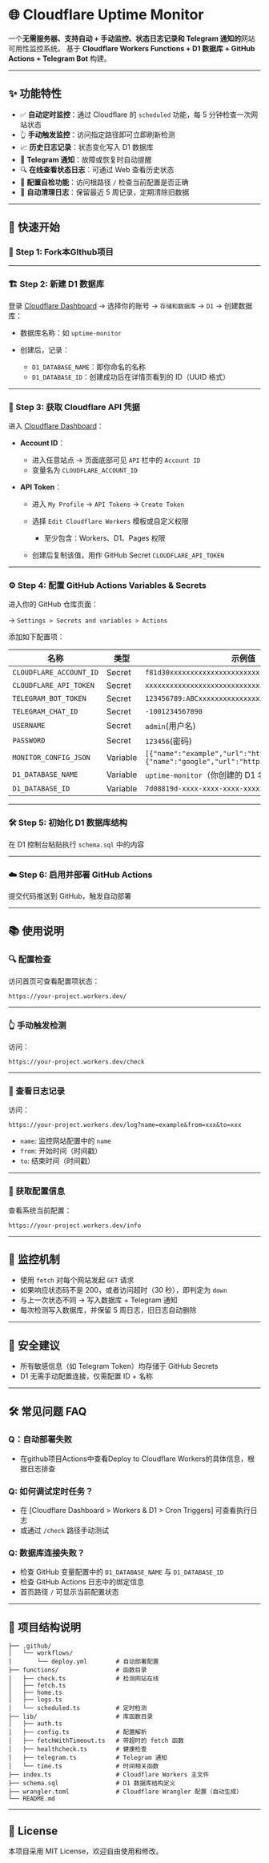 # 🌐 Cloudflare Uptime Monitor

一个**无需服务器、支持自动 + 手动监控、状态日志记录和 Telegram 通知的**网站可用性监控系统。
基于 **Cloudflare Workers Functions + D1 数据库 + GitHub Actions + Telegram Bot** 构建。

---

## ✨ 功能特性

* ✅ **自动定时监控**：通过 Cloudflare 的 `scheduled` 功能，每 5 分钟检查一次网站状态
* 👆 **手动触发监控**：访问指定路径即可立即刷新检测
* 📈 **历史日志记录**：状态变化写入 D1 数据库
* 🚨 **Telegram 通知**：故障或恢复时自动提醒
* 🔍 **在线查看状态日志**：可通过 Web 查看历史状态
* 🔧 **配置自检功能**：访问根路径 `/` 检查当前配置是否正确
* 🧹 **自动清理日志**：保留最近 5 周记录，定期清除旧数据

---

## 🚀 快速开始

### 🧩 Step 1: Fork本GIthub项目

---

### 🏗️ Step 2: 新建 D1 数据库

登录 [Cloudflare Dashboard](https://dash.cloudflare.com/) → 选择你的账号 → `存储和数据库` → `D1` → 创建数据库：

* 数据库名称：如 `uptime-monitor`
* 创建后，记录：

  * `D1_DATABASE_NAME`：即你命名的名称
  * `D1_DATABASE_ID`：创建成功后在详情页看到的 ID（UUID 格式）

---

### 🔑 Step 3: 获取 Cloudflare API 凭据

进入 [Cloudflare Dashboard](https://dash.cloudflare.com/)：

* **Account ID**：

  * 进入任意站点 → 页面底部可见 `API` 栏中的 `Account ID`
  * 变量名为 `CLOUDFLARE_ACCOUNT_ID`
* **API Token**：

  * 进入 `My Profile` → `API Tokens` → `Create Token`
  * 选择 `Edit Cloudflare Workers` 模板或自定义权限

    * 至少包含：Workers、D1、Pages 权限
  * 创建后复制该值，用作 GitHub Secret `CLOUDFLARE_API_TOKEN`

---

### ⚙️ Step 4: 配置 GitHub Actions Variables & Secrets

进入你的 GitHub 仓库页面：

→ `Settings > Secrets and variables > Actions`

添加如下配置项：

| 名称                     | 类型     | 示例值                                                                                          |
| ----------------------- | -------- | ----------------------------------------------------------------------------------------------- |
| `CLOUDFLARE_ACCOUNT_ID` | Secret   | `f81d30xxxxxxxxxxxxxxxxxxxxxx`                                                                  |
| `CLOUDFLARE_API_TOKEN`  | Secret   | `xxxxxxxxxxxxxxxxxxxxxxxxxxxxxxxx`                                                              |
| `TELEGRAM_BOT_TOKEN`    | Secret   | `123456789:ABCxxxxxxxxxxxxxxxxxxxxxxxx`                                                         |
| `TELEGRAM_CHAT_ID`      | Secret   | `-1001234567890`                                                                                |
| `USERNAME`              | Secret   | `admin`(用户名)                                                                                  |
| `PASSWORD`              | Secret   | `123456`(密码)                                                                                  |
| `MONITOR_CONFIG_JSON`   | Variable | `[{"name":"example","url":"https://example.com"},{"name":"google","url":"https://google.com"}]` |
| `D1_DATABASE_NAME`      | Variable | `uptime-monitor`（你创建的 D1 名称）                                                             |
| `D1_DATABASE_ID`        | Variable | `7d08819d-xxxx-xxxx-xxxx-xxxxxxxxxxxx`                                                          |
          

---

### 🛠️ Step 5: 初始化 D1 数据库结构

在 D1 控制台粘贴执行 `schema.sql` 中的内容

---

### ☁️ Step 6: 启用并部署 GitHub Actions

提交代码推送到 GitHub，触发自动部署

---

## 📚 使用说明

### 🔍 配置检查

访问首页可查看配置项状态：

```
https://your-project.workers.dev/
```

---

### 👆 手动触发检测

访问：

```
https://your-project.workers.dev/check
```

---

### 📜 查看日志记录

访问：

```
https://your-project.workers.dev/log?name=example&from=xxx&to=xxx
```

* `name`: 监控网站配置中的 `name`
* `from`: 开始时间（时间戳）
* `to`: 结束时间（时间戳）

---

### 🧾 获取配置信息

查看系统当前配置：

```
https://your-project.workers.dev/info
```

---

## 🧠 监控机制

* 使用 `fetch` 对每个网站发起 `GET` 请求
* 如果响应状态码不是 200，或者访问超时（30 秒），即判定为 `down`
* 与上一次状态不同 → 写入数据库 + Telegram 通知
* 每次检测写入数据库，并保留 5 周日志，旧日志自动删除

---

## 🔐 安全建议

* 所有敏感信息（如 Telegram Token）均存储于 GitHub Secrets
* D1 无需手动配置连接，仅需配置 ID + 名称

---

## 🛠️ 常见问题 FAQ

### Q：自动部署失败

* 在github项目Actions中查看Deploy to Cloudflare Workers的具体信息，根据日志排查

### Q: 如何调试定时任务？

* 在 \[Cloudflare Dashboard > Workers & D1 > Cron Triggers] 可查看执行日志
* 或通过 `/check` 路径手动测试

### Q: 数据库连接失败？

* 检查 GitHub 变量配置中的 `D1_DATABASE_NAME` 与 `D1_DATABASE_ID`
* 检查 GitHub Actions 日志中的绑定信息
* 首页路径 `/` 可显示当前配置状态

---

## 📁 项目结构说明

```
├── .github/
│   └── workflows/
│       └── deploy.yml        # 自动部署配置
├── functions/                # 函数目录
│   ├── check.ts              # 检测网站在线
│   ├── fetch.ts
│   ├── home.ts
│   ├── logs.ts
│   └── scheduled.ts          # 定时检测
├── lib/                      # 库函数目录
│   ├── auth.ts
│   ├── config.ts             # 配置解析
│   ├── fetchWithTimeout.ts   # 带超时的 fetch 函数
│   ├── healthcheck.ts        # 健康检查
│   ├── telegram.ts           # Telegram 通知
│   └── time.ts               # 时间相关函数
├── index.ts                  # Cloudflare Workers 主文件
├── schema.sql                # D1 数据库结构定义
├── wrangler.toml             # Cloudflare Wrangler 配置（自动生成）
└── README.md
```

---

## 📝 License

本项目采用 MIT License，欢迎自由使用和修改。

